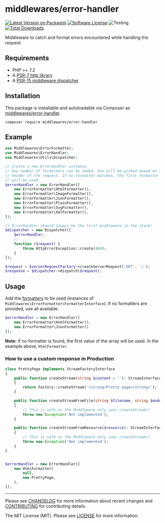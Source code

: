 # middlewares/error-handler

[![Latest Version on Packagist][ico-version]][link-packagist]
[![Software License][ico-license]](LICENSE)
![Testing][ico-ga]
[![Total Downloads][ico-downloads]][link-downloads]

Middleware to catch and format errors encountered while handling the request.

## Requirements

* PHP >= 7.2
* A [PSR-7 http library](https://github.com/middlewares/awesome-psr15-middlewares#psr-7-implementations)
* A [PSR-15 middleware dispatcher](https://github.com/middlewares/awesome-psr15-middlewares#dispatcher)

## Installation

This package is installable and autoloadable via Composer as [middlewares/error-handler](https://packagist.org/packages/middlewares/error-handler).

```shell
composer require middlewares/error-handler
```

## Example

```php
use Middlewares\ErrorFormatter;
use Middlewares\ErrorHandler;
use Middlewares\Utils\Dispatcher;

// Create a new ErrorHandler instance
// Any number of formatters can be added. One will be picked based on the Accept
// header of the request. If no formatter matches, the first formatter in the array
// will be used.
$errorHandler = new ErrorHandler([
    new ErrorFormatter\HtmlFormatter(),
    new ErrorFormatter\ImageFormatter(),
    new ErrorFormatter\JsonFormatter(),
    new ErrorFormatter\PlainFormatter(),
    new ErrorFormatter\SvgFormatter(),
    new ErrorFormatter\XmlFormatter(),
]);

// ErrorHandler should always be the first middleware in the stack!
$dispatcher = new Dispatcher([
    $errorHandler,
    // ...
    function ($request) {
        throw HttpErrorException::create(404);
    }
]);

$request = $serverRequestFactory->createServerRequest('GET', '/');
$response = $dispatcher->dispatch($request);
```

## Usage

Add the [formatters](src/ErrorFormatter) to be used (instances of `Middlewares\ErrorFormatter\FormatterInterface`). If no formatters are provided, use all available.

```php
$errorHandler = new ErrorHandler([
    new ErrorFormatter\HtmlFormatter(),
    new ErrorFormatter\JsonFormatter()
]);
```

**Note:** If no formatter is found, the first value of the array will be used. In the example above, `HtmlFormatter`.

### How to use a custom response in Production

```php
class PrettyPage implements StreamFactoryInterface
{
    public function createStream(string $content = ''): StreamInterface
    {
        return Factory::createStream('<strong>Pretty page</strong>');
    }

    public function createStreamFromFile(string $filename, string $mode = 'r'): StreamInterface
    {
        // This is safe as the Middleware only uses createStream()
        throw new Exception('Not implemented');
    }

    public function createStreamFromResource($resource): StreamInterface
    {
        // This is safe as the Middleware only uses createStream()
        throw new Exception('Not implemented');
    }
}


$errorHandler = new ErrorHandler([
    new HtmlFormatter(
        null,
        new PrettyPage,
    ),
]);
```

---

Please see [CHANGELOG](CHANGELOG.md) for more information about recent changes and [CONTRIBUTING](CONTRIBUTING.md) for contributing details.

The MIT License (MIT). Please see [LICENSE](LICENSE) for more information.

[ico-version]: https://img.shields.io/packagist/v/middlewares/error-handler.svg?style=flat-square
[ico-license]: https://img.shields.io/badge/license-MIT-brightgreen.svg?style=flat-square
[ico-ga]: https://github.com/middlewares/error-handler/workflows/testing/badge.svg
[ico-downloads]: https://img.shields.io/packagist/dt/middlewares/error-handler.svg?style=flat-square

[link-packagist]: https://packagist.org/packages/middlewares/error-handler
[link-downloads]: https://packagist.org/packages/middlewares/error-handler
